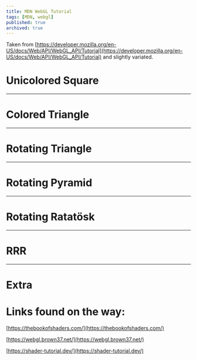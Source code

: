 ```yaml
---
title: MDN WebGL Tutorial
tags: [MDN, webgl]
published: true
archived: true
---
```

Taken from [https://developer.mozilla.org/en-US/docs/Web/API/WebGL_API/Tutorial](https://developer.mozilla.org/en-US/docs/Web/API/WebGL_API/Tutorial) and slightly variated.

<script type="text/javascript" src="/assets/js/mdn-webgl/gl-matrix/gl-matrix-min.js"></script>

# Unicolored Square

<canvas id="gl-canvas-02" width="640" height="480"></canvas>
<script type="module" src="/assets/js/mdn-webgl/tutorial-02.js"></script>
<hr>

# Colored Triangle

<canvas id="gl-canvas-03" width="640" height="480"></canvas>
<script type="module" src="/assets/js/mdn-webgl/tutorial-03.js"></script>
<hr>

# Rotating Triangle

<canvas id="gl-canvas-04" width="640" height="480"></canvas>
<script type="module" src="/assets/js/mdn-webgl/tutorial-04.js"></script>
<hr>

# Rotating Pyramid

<canvas id="gl-canvas-05" width="640" height="480"></canvas>
<script type="module" src="/assets/js/mdn-webgl/tutorial-05.js"></script>
<hr>

# Rotating Ratatösk

<canvas id="gl-canvas-06" width="640" height="480"></canvas>
<script type="module" src="/assets/js/mdn-webgl/tutorial-06.js"></script>
<hr>

# RRR

<canvas id="gl-canvas-07" width="640" height="480"></canvas>
<script type="module" src="/assets/js/mdn-webgl/tutorial-07.js"></script>
<hr>

# Extra

<canvas id="gl-canvas-08" width="400" height="400"></canvas>
<script type="module" src="/assets/js/mdn-webgl/extra.js"></script>

# Links found on the way:
[https://thebookofshaders.com/](https://thebookofshaders.com/)

[https://webgl.brown37.net/](https://webgl.brown37.net/)

[https://shader-tutorial.dev/](https://shader-tutorial.dev/)
